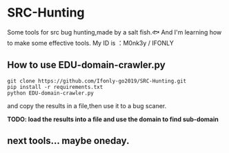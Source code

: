 # SRC-Hunting
Some tools for src bug hunting,made by a salt fish.🐟
And I'm learning how to make some effective tools.
My ID is ：M0nk3y / IFONLY
## How to use EDU-domain-crawler.py
```
git clone https://github.com/Ifonly-go2019/SRC-Hunting.git
pip install -r requirements.txt
python EDU-domain-crawler.py
```
and copy the results in a file,then use it to a bug scaner.

**TODO: load the results into a file and use the domain to find sub-domain**
## next tools... maybe oneday.
